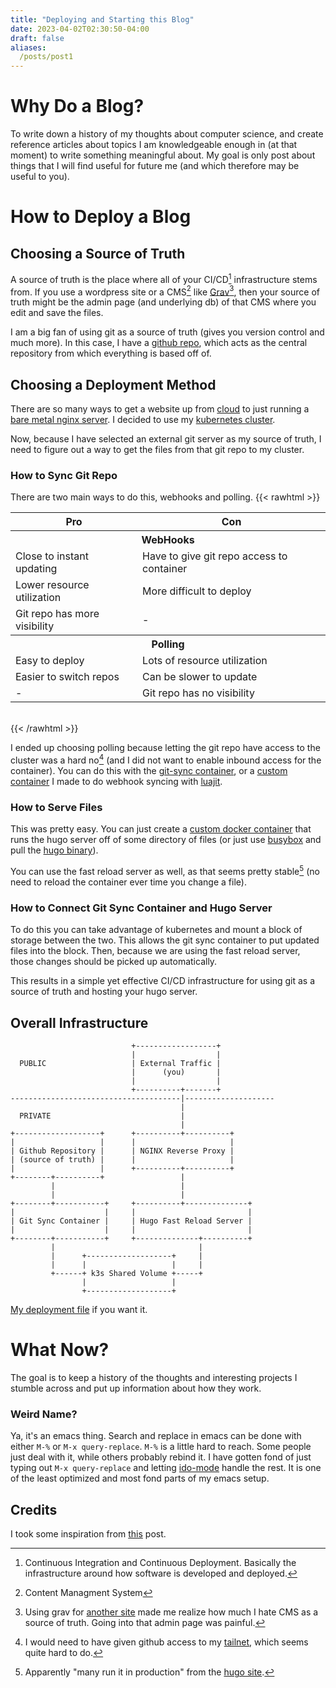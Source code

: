 ```yaml
---
title: "Deploying and Starting this Blog"
date: 2023-04-02T02:30:50-04:00
draft: false
aliases:
  /posts/post1
---
```


# Why Do a Blog?

To write down a history of my thoughts about computer science, and create reference articles about topics I am knowledgeable enough in (at that moment) to write something meaningful about. My goal is only post about things that I will find useful for future me (and which therefore may be useful to you).

# How to Deploy a Blog

## Choosing a Source of Truth

A source of truth is the place where all of your CI/CD[^1] infrastructure stems from. If you use a wordpress site or a CMS[^2] like [Grav](https://getgrav.org/)[^3], then your source of truth might be the admin page (and underlying db) of that CMS where you edit and save the files. 

I am a big fan of using git as a source of truth (gives you version control and much more). In this case, I have a [github repo](https://github.com/sachiniyer/blog), which acts as the central repository from which everything is based off of.

## Choosing a Deployment Method

There are so many ways to get a website up from [cloud](https://docs.aws.amazon.com/AmazonS3/latest/userguide/WebsiteHosting.html) to just running a [bare metal nginx server](https://medium.com/@jasonrigden/how-to-host-a-static-website-with-nginx-8b2dd0c5b301). I decided to use my [kubernetes cluster](https://github.com/sachiniyer/cheap_portable_k3s/).

Now, because I have selected an external git server as my source of truth, I need to figure out a way to get the files from that git repo to my cluster. 

### How to Sync Git Repo

There are two main ways to do this, webhooks and polling.
{{< rawhtml >}}
<div>
<table >
<thead>
    <tr>
        <th id="pro" scope="col">
            Pro
        </th>
        <th id="con" scope="col">
            Con
        </th>
    </tr>
</thead>
<tbody>
    <tr>
        <th id="web" class="span" colspan="2">
            WebHooks
        </th>
    </tr>
    <tr>
        <td headers="web pro" scope="col">
           Close to instant updating 
        </td>
        <td headers="web con" scope="col">
            Have to give git repo access to container
        </td>
    </tr>
    <tr>
        <td headers="web pro" scope="col">
            Lower resource utilization
        </td>
        <td headers="web con" scope="col">
            More difficult to deploy
        </td>
    </tr>
    <tr>
        <td headers="web pro" scope="col">
            Git repo has more visibility
        </td>
        <td headers="web con" scope="col">
            -
        </td>
    </tr>
    <tr>
        <th id="poll" class="span" colspan="2" scope="colgroup">
            Polling
        </th>
    </tr>
    <tr>
        <td headers="poll pro" scope="col">
            Easy to deploy
        </td>
        <td headers="poll con" scope="col">
            Lots of resource utilization
        </td>
    </tr>
    <tr>
        <td headers="poll pro" scope="col">
            Easier to switch repos
        </td>
        <td headers="poll con" scope="col">
            Can be slower to update
        </td>
    </tr>
    <tr>
        <td headers="poll pro" scope="col">
            -
        </td>
        <td headers="poll con" scope="col">
            Git repo has no visibility 
        </td>
    </tr>

</tbody>
</table>
<br/>
</div>
{{< /rawhtml >}}


I ended up choosing polling because letting the git repo have access to the cluster was a hard no[^4] (and I did not want to enable inbound access for the container). You can do this with the [git-sync container](https://github.com/kubernetes/git-sync), or a [custom container](https://github.com/sachiniyer/git-openresty) I made to do webhook syncing with [luajit](https://openresty.org/en/luajit.html).

### How to Serve Files

This was pretty easy. You can just create a [custom docker container](https://hub.docker.com/r/sachiyer/hugo-server) that runs the hugo server off of some directory of files (or just use [busybox](https://hub.docker.com/_/busybox/) and pull the [hugo binary](https://github.com/gohugoio/hugo/releases)).

You can use the fast reload server as well, as that seems pretty stable[^5] (no need to reload the container ever time you change a file).

### How to Connect Git Sync Container and Hugo Server

To do this you can take advantage of kubernetes and mount a block of storage between the two. This allows the git sync container to put updated files into the block. Then, because we are using the fast reload server, those changes should be picked up automatically.

This results in a simple yet effective CI/CD infrastructure for using git as a source of truth and hosting your hugo server.

## Overall Infrastructure

```goat
                           +------------------+ 
                           |                  |
  PUBLIC                   | External Traffic |
                           |      (you)       |
                           |                  |
                           +----------+-------+
--------------------------------------|--------------------
                                      |
  PRIVATE                             |
                                      |
+-------------------+      +----------+----------+
|                   |      |                     |
| Github Repository |      | NGINX Reverse Proxy |
| (source of truth) |      |                     |
|                   |      +----------+----------+
+--------+----------+                 |
         |                            |
         |                            |
+--------+-----------+     +----------+--------------+
|                    |     |                         |
| Git Sync Container |     | Hugo Fast Reload Server |
|                    |     |                         |
+--------+-----------+     +--------------+----------+
         |                                |
         |      +-------------------+     |
         |      |                   |     |
         +------+ k3s Shared Volume +-----+
                |                   |
                +-------------------+
```
[My deployment file](https://github.com/sachiniyer/blog/blob/main/infra.yaml) if you want it.

# What Now?

The goal is to keep a history of the thoughts and interesting projects I stumble across and put up information about how they work. 

### Weird Name?

Ya, it's an emacs thing. Search and replace in emacs can be done with either `M-%` or `M-x query-replace`. `M-%` is a little hard to reach. Some people just deal with it, while others probably rebind it. I have gotten fond of just typing out `M-x query-replace` and letting [ido-mode](https://www.masteringemacs.org/article/introduction-to-ido-mode) handle the rest. It is one of the least optimized and most fond parts of my emacs setup.

## Credits

I took some inspiration from [this](https://dmarkey.com/2020/01/continuous-deployment-with-hugo-on-kubernetes/) post.

[^1]: Continuous Integration and Continuous Deployment. Basically the infrastructure around how software is developed and deployed.

[^2]: Content Managment System

[^3]: Using grav for [another site](https://vip.hsrn.nyu.edu/) made me realize how much I hate CMS as a source of truth. Going into that admin page was painful.

[^4]: I would need to have given github access to my [tailnet](https://github.com/sachiniyer/cheap_portable_k3s/#networking), which seems quite hard to do.

[^5]: Apparently "many run it in production" from the [hugo site](https://gohugo.io/commands/hugo_server/#synopsis).
